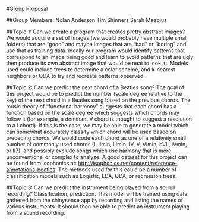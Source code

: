 #Group Proposal

##Group Members: 
Nolan Anderson Tim Shinners Sarah Maebius

##Topic 1: 
Can we create a program that creates pretty abstract images? We would acquire a set of images (we would probably have multiple small folders) that are “good” and maybe images that are “bad” or “boring” and use that as training data. Ideally our program would identify patterns that correspond to an image being good and learn to avoid patterns that are ugly then produce its own abstract image that would be neat to look at. Models used could include trees to determine a color scheme, and k-nearest neighbors or QDA to try and recreate patterns observed.

##Topic 2: 
Can we predict the next chord of a Beatles song? The goal of this project would be to predict the number (scale degree relative to the key) of the next chord in a Beatles song based on the previous chords. The music theory of “functional harmony” suggests that each chord has a function based on the scale degree which suggests which chords may follow it (for example, a dominant V chord is thought to suggest a resolution to a I chord). If this is the case, we may be able to generate a model which can somewhat accurately classify which chord will be used based on preceding chords. We would code each chord as one of a relatively small number of commonly used chords (I, IImin, IIImin, IV, V, VImin, bVII, IVmin, or II7), and possibly exclude songs which use harmony that is more unconventional or complex to analyze. A good dataset for this project can be found from isophonics at: http://isophonics.net/content/reference-annotations-beatles. The methods used for this could be a number of classification models such as Logistic, LDA, QDA, or regression trees.

##Topic 3: 
Can we predict the instrument being played from a sound recording? Classification, prediction. This model will be trained using data gathered from the shinysense app by recording and listing the names of various instruments. It should then be able to predict an instrument playing from a sound recording.